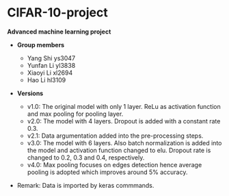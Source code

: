 # CIFAR-10-project
**Advanced machine learning project**

+ **Group members**
  + Yang Shi ys3047
  + Yunfan Li yl3838
  + Xiaoyi Li xl2694
  + Hao Li hl3109

+ **Versions**
  + v1.0: The original model with only 1 layer. ReLu as activation function and max pooling for pooling layer.
  + v2.0: The model with 4 layers. Dropout is added with a constant rate 0.3.
  + v2.1: Data argumentation added into the pre-processing steps.
  + v3.0: The model with 6 layers. Also batch normalization is added into the model and activation function changed to elu. Dropout rate is changed to 0.2, 0.3 and 0.4, respectively.
  + v4.0: Max pooling focuses on edges detection hence average pooling is adopted which improves around 5% accuracy.

+ Remark: Data is imported by keras commmands.

